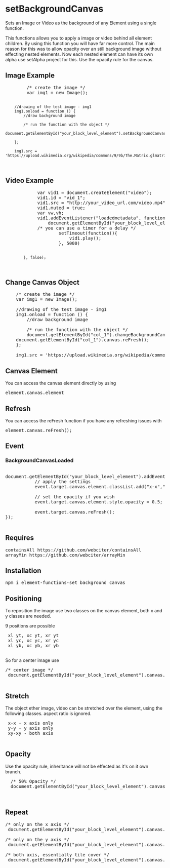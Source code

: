 # setBackgroundCanvas
Sets an Image or Video as the background of any Element using a single function.

This functions allows you to apply a image or video behind all element children. By using this function you will have far more control. The main reason for this was to allow opacity over an still background image without effecting nested elements. 
Now each nested element can have its own alpha use setAlpha project for this. Use the opacity rule for the canvas.

<h2>Image Example</h2>
<pre>
        /* create the image */
        var img1 = new Image();

        //drawing of the test image - img1
        img1.onload = function () {
            //draw background image
            
            /* run the function with the object */
            document.getElementById("your_block_level_element").setBackgroundCanvas(img1);

        };

        img1.src = 'https://upload.wikimedia.org/wikipedia/commons/9/9b/The.Matrix.glmatrix.2.png';

</pre>

<h2>Video Example</h2>
<pre>
            var vid1 = document.createElement("video");
            vid1.id = "vid_1";
            vid1.src = "http://your_video_url.com/video.mp4";
            vid1.muted = true; 
            var vw,vh;
            vid1.addEventListener("loadedmetadata", function() {
                document.getElementById("your_block_level_element").setBackgroundCanvas(this);
			/* you can use a timer for a delay */
                    setTimeout(function(){
                        vid1.play();
                    }, 5000)

            }, false);
</pre>

<h2>Change Canvas Object</h2>

<pre>
    /* create the image */
    var img1 = new Image();

    //drawing of the test image - img1
    img1.onload = function () {
        //draw background image
        
        /* run the function with the object */
        document.getElementById("col_1").changeBackgroundCanvas(img1);
	document.getElementById("col_1").canvas.reFresh();
    };

    img1.src = 'https://upload.wikimedia.org/wikipedia/commons/thumb/9/97/The_Earth_seen_from_Apollo_17.jpg/1024px-The_Earth_seen_from_Apollo_17.jpg';
</pre>

<h2>Canvas Element</h2>

You can access the canvas element directly by using 

<pre>element.canvas.element</pre>

<h2>Refresh</h2>

You can access the reFresh function if you have any refreshing issues with

<pre>
element.canvas.reFresh();
</pre>

<h2>Event</h2>
<h3>BackgroundCanvasLoaded</h3>

<pre>

document.getElementById("your_block_level_element").addEventListener("BackgroundCanvasLoaded", function(event){
           // apply the settings 
           event.target.canvas.element.classList.add("x-x","y-y");

           // set the opacity if you wish
           event.target.canvas.element.style.opacity = 0.5;

           event.target.canvas.reFresh();
});

</pre>

<h2>Requires</h2>

<pre>
containsAll https://github.com/webciter/containsAll
arrayMin https://github.com/webciter/arrayMin
</pre>

<h2>Installation</h2>

<pre>
npm i element-functions-set_background_canvas
</pre>

<h2>Positioning</h2>

To reposition the image use two classes on the canvas element, both x and y classes are needed.

9 positions are possible
 
 <pre>
 xl yt, xc yt, xr yt
 xl yc, xc yc, xr yc
 xl yb, xc yb, xr yb
 </pre>
 
 So for a center image use 
 
<pre>
/* center image */
 document.getElementById("your_block_level_element").canvas.element.classList.add("xc yc");
 
</pre>

 <h2>Stretch</h2>

 The object ether image, video can be stretched over the element, using the following classes. aspect ratio is ignored.

 <pre>
 x-x - x axis only
 y-y - y axis only
 xy-xy - both axis
 </pre>
 
 
 <h2>Opacity</h2>
 
 Use the opacity rule, inheritance will not be effected as it's on it own branch.
 
 <pre>
  /* 50% Opacity */
  document.getElementById("your_block_level_element").canvas.element.style.opacity = 0.5;

 </pre>

<h2>Repeat</h2>

<pre>
/* only on the x axis */
 document.getElementById("your_block_level_element").canvas.element.classList.add("xx");

/* only on the y axis */
 document.getElementById("your_block_level_element").canvas.element.classList.add("yy");

/* both axis, essentially tile cover */
 document.getElementById("your_block_level_element").canvas.element.classList.add("xx yy");

</pre>
 

 
